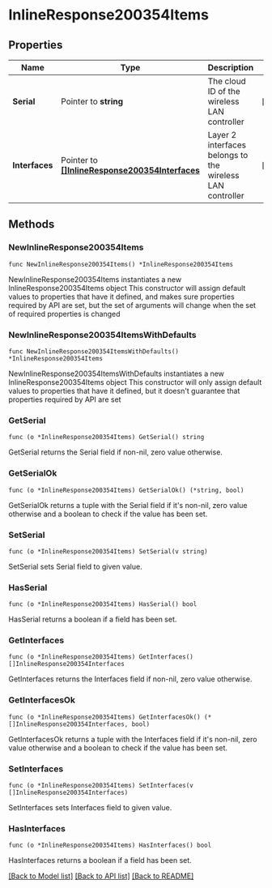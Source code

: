 # InlineResponse200354Items

## Properties

Name | Type | Description | Notes
------------ | ------------- | ------------- | -------------
**Serial** | Pointer to **string** | The cloud ID of the wireless LAN controller | [optional] 
**Interfaces** | Pointer to [**[]InlineResponse200354Interfaces**](InlineResponse200354Interfaces.md) | Layer 2 interfaces belongs to the wireless LAN controller | [optional] 

## Methods

### NewInlineResponse200354Items

`func NewInlineResponse200354Items() *InlineResponse200354Items`

NewInlineResponse200354Items instantiates a new InlineResponse200354Items object
This constructor will assign default values to properties that have it defined,
and makes sure properties required by API are set, but the set of arguments
will change when the set of required properties is changed

### NewInlineResponse200354ItemsWithDefaults

`func NewInlineResponse200354ItemsWithDefaults() *InlineResponse200354Items`

NewInlineResponse200354ItemsWithDefaults instantiates a new InlineResponse200354Items object
This constructor will only assign default values to properties that have it defined,
but it doesn't guarantee that properties required by API are set

### GetSerial

`func (o *InlineResponse200354Items) GetSerial() string`

GetSerial returns the Serial field if non-nil, zero value otherwise.

### GetSerialOk

`func (o *InlineResponse200354Items) GetSerialOk() (*string, bool)`

GetSerialOk returns a tuple with the Serial field if it's non-nil, zero value otherwise
and a boolean to check if the value has been set.

### SetSerial

`func (o *InlineResponse200354Items) SetSerial(v string)`

SetSerial sets Serial field to given value.

### HasSerial

`func (o *InlineResponse200354Items) HasSerial() bool`

HasSerial returns a boolean if a field has been set.

### GetInterfaces

`func (o *InlineResponse200354Items) GetInterfaces() []InlineResponse200354Interfaces`

GetInterfaces returns the Interfaces field if non-nil, zero value otherwise.

### GetInterfacesOk

`func (o *InlineResponse200354Items) GetInterfacesOk() (*[]InlineResponse200354Interfaces, bool)`

GetInterfacesOk returns a tuple with the Interfaces field if it's non-nil, zero value otherwise
and a boolean to check if the value has been set.

### SetInterfaces

`func (o *InlineResponse200354Items) SetInterfaces(v []InlineResponse200354Interfaces)`

SetInterfaces sets Interfaces field to given value.

### HasInterfaces

`func (o *InlineResponse200354Items) HasInterfaces() bool`

HasInterfaces returns a boolean if a field has been set.


[[Back to Model list]](../README.md#documentation-for-models) [[Back to API list]](../README.md#documentation-for-api-endpoints) [[Back to README]](../README.md)


